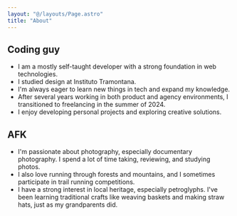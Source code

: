 ```yaml
---
layout: "@/layouts/Page.astro"
title: "About"
---
```


## Coding guy
- I am a mostly self-taught developer with a strong foundation in web technologies.
- I studied design at Instituto Tramontana.
- I'm always eager to learn new things in tech and expand my knowledge.
- After several years working in both product and agency environments, I transitioned to freelancing in the summer of 2024.
- I enjoy developing personal projects and exploring creative solutions.

## AFK
- I'm passionate about photography, especially documentary photography. I spend a lot of time taking, reviewing, and studying photos.
- I also love running through forests and mountains, and I sometimes participate in trail running competitions.
- I have a strong interest in local heritage, especially petroglyphs. I've been learning traditional crafts like weaving baskets and making straw hats, just as my grandparents did.